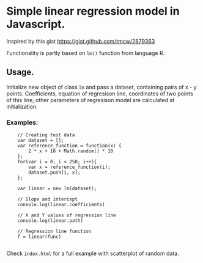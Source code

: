 Simple linear regression model in Javascript.
=============================================

Inspired by this gist https://gist.github.com/tmcw/2879363

Functionality is partly based on `lm()` function from language R.

Usage.
------

Initialize new object of class `lm` and pass a dataset, containing pairs of x - y points. Coefficients, equation of regresison line, coordinates of two points of this line, other parameters of regresison model are calculated at initialization.

### Examples:

```
	// Creating test data
    var dataset = [];
    var reference_function = function(x) {
        2 * x + 16 + Math.random() * 10
    };
    for(var i = 0; i < 250; i++){
        var x = reference_function(i);
        dataset.push[i, x];
    };

    var linear = new lm(dataset);

    // Slope and intercept
    console.log(linear.coefficients)

    // X and Y values of regression line
    console.log(linear.path)

    // Regression line function
    f = linear(func)
    
```

Check `index.html` for a full example with scatterplot of random data.
